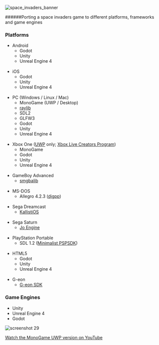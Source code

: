 ![space_invaders_banner](https://user-images.githubusercontent.com/1466920/54886277-a9087a00-4e86-11e9-84b6-07ff961d3888.png)

######Porting a space invaders game to different platforms, frameworks and game engines


### Platforms
- Android
  - Godot
  - Unity
  - Unreal Engine 4
  <br/>
- iOS
  - Godot
  - Unity
  - Unreal Engine 4
  <br/>
- PC (Windows / Linux / Mac)
  - MonoGame (UWP / Desktop)
  - [raylib](https://www.raylib.com/)
  - SDL2
  - GLFW3
  - Godot
  - Unity
  - Unreal Engine 4
  <br/>
- Xbox One ([UWP](https://docs.microsoft.com/en-us/windows/uwp/design/basics/design-and-ui-intro) only; [Xbox Live Creators Program](https://docs.microsoft.com/en-gb/gaming/xbox-live/get-started-with-creators/get-started-with-xbox-live-creators))
  - MonoGame 
  - Godot
  - Unity
  - Unreal Engine 4
  <br/>
- GameBoy Advanced
    - [smgbalib](http://sebastianmihai.com/main.php?t=40&n=Gameboy-Advance-development-smgbalib-library)
  <br/>
- MS-DOS
    - Allegro 4.2.3 ([djgpp](http://www.delorie.com/djgpp/))
  <br/>
- Sega Dreamcast
    - [KallistiOS](https://segaretro.org/KallistiOS)
  <br/>
- Sega Saturn
    - [Jo Engine](https://jo-engine.org/)
  <br/>
- PlayStation Portable
    - SDL 1.2 ([Minimalist PSPSDK](https://sourceforge.net/projects/minpspw/))
  <br/>
- HTML5
  - Godot
  - Unity
  - Unreal Engine 4
  <br/> 
- G-eon
    - [G-eon SDK](https://github.com/G-eon/g-eon-wiki/wiki)

### Game Engines
- Unity
- Unreal Engine 4
- Godot

![screenshot 29](https://cloud.githubusercontent.com/assets/1466920/20732319/754e4344-b68e-11e6-9b74-653128c85ec8.png)

[Watch the MonoGame UWP version on YouTube](https://www.youtube.com/watch?v=cywd2-lcHms&feature=youtu.be)